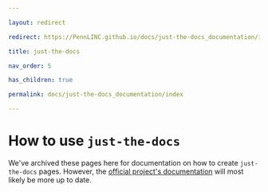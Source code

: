 ```yaml
---

layout: redirect

redirect: https://PennLINC.github.io/docs/just-the-docs_documentation/index/

title: just-the-docs

nav_order: 5

has_children: true

permalink: docs/just-the-docs_documentation/index

---
```




# How to use `just-the-docs`



We've archived these pages here for documentation on how to create `just-the-docs` pages. However, the [official project's documentation](https://pmarsceill.github.io/just-the-docs/) will most likely be more up to date.

